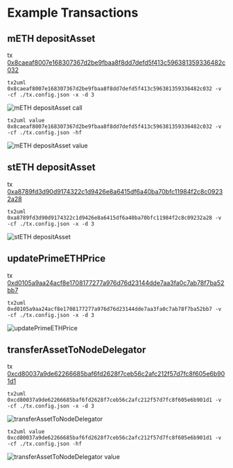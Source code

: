 # Example Transactions

## mETH depositAsset

tx [0x8caeaf8007e168307367d2be9fbaa8f8dd7defd5f413c596381359336482c032](https://etherscan.io/tx/0x8caeaf8007e168307367d2be9fbaa8f8dd7defd5f413c596381359336482c032)

`tx2uml 0x8caeaf8007e168307367d2be9fbaa8f8dd7defd5f413c596381359336482c032 -v -cf ./tx.config.json -x -d 3`

![mETH depositAsset call](./8caec032.svg)

`tx2uml value 0x8caeaf8007e168307367d2be9fbaa8f8dd7defd5f413c596381359336482c032 -v -cf ./tx.config.json -hf`

![mETH depositAsset value](./v8caec032.svg)

## stETH depositAsset

tx [0xa8789fd3d90d9174322c1d9426e8a6415df6a40ba70bfc11984f2c8c09232a28](https://etherscan.io/tx/0xa8789fd3d90d9174322c1d9426e8a6415df6a40ba70bfc11984f2c8c09232a28)

`tx2uml 0xa8789fd3d90d9174322c1d9426e8a6415df6a40ba70bfc11984f2c8c09232a28 -v -cf ./tx.config.json -x -d 3`

![stETH depositAsset](./a8782a28.svg)

## updatePrimeETHPrice

tx [0xd0105a9aa24acf8e1708177277a976d76d23144dde7aa3fa0c7ab78f7ba52bb7](https://etherscan.io/tx/0xd0105a9aa24acf8e1708177277a976d76d23144dde7aa3fa0c7ab78f7ba52bb7)

`tx2uml 0xd0105a9aa24acf8e1708177277a976d76d23144dde7aa3fa0c7ab78f7ba52bb7 -v -cf ./tx.config.json -x -d 3`

![updatePrimeETHPrice](./d0102bb7.svg)

## transferAssetToNodeDelegator

tx [0xcd80037a9de62266685baf6fd2628f7ceb56c2afc212f57d7fc8f605e6b901d1](https://etherscan.io/tx/0xcd80037a9de62266685baf6fd2628f7ceb56c2afc212f57d7fc8f605e6b901d1)

`tx2uml 0xcd80037a9de62266685baf6fd2628f7ceb56c2afc212f57d7fc8f605e6b901d1 -v -cf ./tx.config.json -x -d 3`

![transferAssetToNodeDelegator](./cd8001d1.svg)

`tx2uml value 0xcd80037a9de62266685baf6fd2628f7ceb56c2afc212f57d7fc8f605e6b901d1 -v -cf ./tx.config.json -hf`

![transferAssetToNodeDelegator value](./vcd8001d1.svg)
